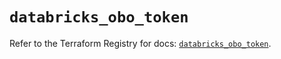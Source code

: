 # `databricks_obo_token`

Refer to the Terraform Registry for docs: [`databricks_obo_token`](https://registry.terraform.io/providers/databricks/databricks/1.36.2/docs/resources/obo_token).
